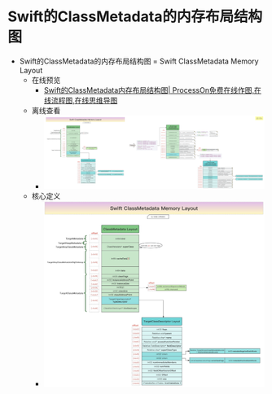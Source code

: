 # Swift的ClassMetadata的内存布局结构图

* Swift的ClassMetadata的内存布局结构图  = Swift ClassMetadata Memory Layout
  * 在线预览
    * [Swift的ClassMetadata内存布局结构图| ProcessOn免费在线作图,在线流程图,在线思维导图](https://www.processon.com/view/link/65d362557a29576026eb6a64)
  * 离线查看
    * ![swift_classmetadata_memory_layout](../../../../assets/img/swift_classmetadata_memory_layout.jpg)
  * 核心定义
    * ![swift_classmetadata_memory_layout_core](../../../../assets/img/swift_classmetadata_memory_layout_core.jpg)
